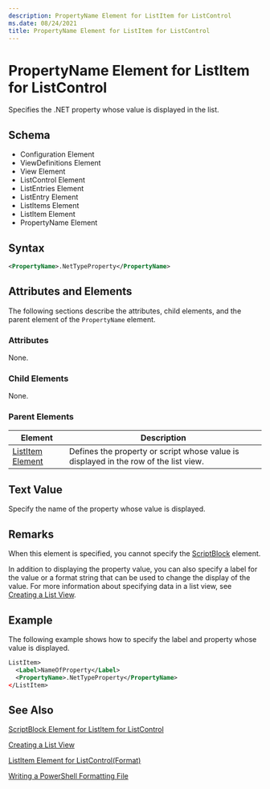 ```yaml
---
description: PropertyName Element for ListItem for ListControl
ms.date: 08/24/2021
title: PropertyName Element for ListItem for ListControl
---
```

# PropertyName Element for ListItem for ListControl

Specifies the .NET property whose value is displayed in the list.

## Schema

- Configuration Element
- ViewDefinitions Element
- View Element
- ListControl Element
- ListEntries Element
- ListEntry Element
- ListItems Element
- ListItem Element
- PropertyName Element

## Syntax

```xml
<PropertyName>.NetTypeProperty</PropertyName>
```

## Attributes and Elements

The following sections describe the attributes, child elements, and the parent element of the
`PropertyName` element.

### Attributes

None.

### Child Elements

None.

### Parent Elements

|Element|Description|
|-------------|-----------------|
|[ListItem Element](./listitem-element-for-listitems-for-listcontrol-format.md)|Defines the property or script whose value is displayed in the row of the list view.|

## Text Value

Specify the name of the property whose value is displayed.

## Remarks

When this element is specified, you cannot specify the [ScriptBlock](./scriptblock-element-for-listitem-for-listcontrol-format.md) element.

In addition to displaying the property value, you can also specify a label for the value or a format
string that can be used to change the display of the value. For more information about specifying
data in a list view, see [Creating a List View](./creating-a-list-view.md).

## Example

The following example shows how to specify the label and property whose value is displayed.

```xml
ListItem>
  <Label>NameOfProperty</Label>
  <PropertyName>.NetTypeProperty</PropertyName>
</ListItem>

```

## See Also

[ScriptBlock Element for ListItem for ListControl](./scriptblock-element-for-listitem-for-listcontrol-format.md)

[Creating a List View](./creating-a-list-view.md)

[ListItem Element for ListControl(Format)](./listitem-element-for-listitems-for-listcontrol-format.md)

[Writing a PowerShell Formatting File](./writing-a-powershell-formatting-file.md)
